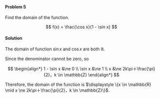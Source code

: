 <div class="alert alert-warning" role="alert">
<h4 class="alert-heading">Problem 5</h4>

Find the domain of the function.

$$
f(x) = \frac{\cos x}{1 - \sin x}
$$

</div>

<div class="alert alert-success" role="alert">
<h4 class="alert-heading">Solution</h4>

The domain of function $\sin x$ and $\cos x$ are both $\mathbb{R}$.

Since the denominator cannot be zero, so

$$
\begin{align*}
1 - \sin x &\ne 0 \\
\sin x &\ne 1 \\
x &\ne 2k\pi＋\frac{\pi}{2}，k \in \mathbb{Z}
\end{align*}
$$

Therefore, the domain of the function is $\displaystyle \{x \in \mathbb{R} \mid x \ne 2k\pi＋\frac{\pi}{2}，k \in \mathbb{Z}\}$.

</div>

